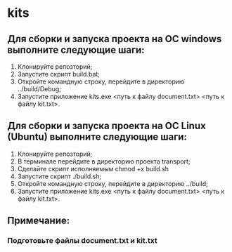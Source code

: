 # kits

## Для сборки и запуска проекта на ОС windows выполните следующие шаги:
1. Клонируйте репозторий;
2. Запустите скрипт build.bat;
3. Откройте командную строку, перейдите в директорию ../build/Debug;
4. Запустите приложение kits.exe <путь к файлу document.txt> <путь к файлу kit.txt>.

## Для сборки и запуска проекта на ОС Linux (Ubuntu) выполните следующие шаги:
1. Клонируйте репозторий;
2. В терминале перейдите в директорию проекта transport;
3. Сделайте скрипт исполняемым chmod +x build.sh
4. Запустите скрипт ./build.sh;
5. Откройте командную строку, перейдите в директорию ../build;
6. Запустите приложение kits.exe <путь к файлу document.txt> <путь к файлу kit.txt>.

## Примечание:
### Подготовьте файлы document.txt и kit.txt
